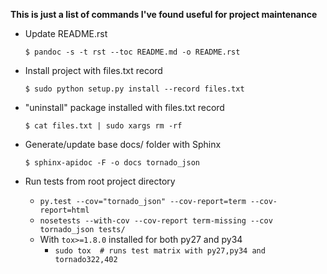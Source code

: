 **This is just a list of commands I've found useful for project maintenance**


* Update README.rst

    ```$ pandoc -s -t rst --toc README.md -o README.rst```

* Install project with files.txt record

    ```$ sudo python setup.py install --record files.txt```

* "uninstall" package installed with files.txt record

    ```$ cat files.txt | sudo xargs rm -rf```

* Generate/update base docs/ folder with Sphinx

    ```$ sphinx-apidoc -F -o docs tornado_json```

* Run tests from root project directory

    * `py.test --cov="tornado_json" --cov-report=term --cov-report=html`
    * `nosetests --with-cov --cov-report term-missing --cov tornado_json tests/`
    * With `tox>=1.8.0` installed for both py27 and py34
        * `sudo tox  # runs test matrix with py27,py34 and tornado322,402`
